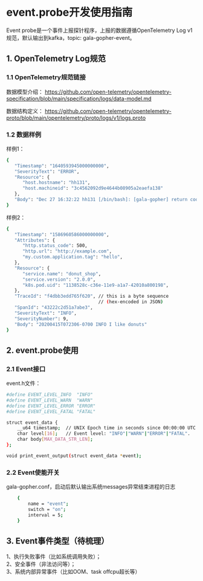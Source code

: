 # event.probe开发使用指南

Event probe是一个事件上报探针程序，上报的数据遵循OpenTelemetry Log v1规范，默认输出到kafka，topic: gala-gopher-event。


## 1. OpenTelemetry Log规范

### 1.1 OpenTelemetry规范链接
数据模型介绍：
https://github.com/open-telemetry/opentelemetry-specification/blob/main/specification/logs/data-model.md

数据结构定义：
https://github.com/open-telemetry/opentelemetry-proto/blob/main/opentelemetry/proto/logs/v1/logs.proto

### 1.2 数据样例
样例1：
```sh
{
   "Timestamp": "1640593945000000000", 
   "SeverityText": "ERROR", 
   "Resource": {
      "host.hostname": "hh131", 
      "host.machineid": "3c4562092d9e4644b08905a2eaefa138"
   }, 
   "Body": "Dec 27 16:32:22 hh131 [/bin/bash]: [gala-gopher] return code=[130], execute failed by [root(uid=0)] from [pts/4 (10.136.119.3)]"
}
```
样例2：
```sh
{
   "Timestamp": "1586960586000000000",
   "Attributes": {
      "http.status_code": 500,
      "http.url": "http://example.com",
      "my.custom.application.tag": "hello",
   },
   "Resource": {
      "service.name": "donut_shop",
      "service.version": "2.0.0",
      "k8s.pod.uid": "1138528c-c36e-11e9-a1a7-42010a800198",
   },
   "TraceId": "f4dbb3edd765f620", // this is a byte sequence
                                  // (hex-encoded in JSON)
   "SpanId": "43222c2d51a7abe3",
   "SeverityText": "INFO",
   "SeverityNumber": 9,
   "Body": "20200415T072306-0700 INFO I like donuts"
}
```


## 2. event.probe使用

### 2.1 Event接口
event.h文件：
```sh
#define EVENT_LEVEL_INFO  "INFO"
#define EVENT_LEVEL_WARN  "WARN"
#define EVENT_LEVEL_ERROR "ERROR"
#define EVENT_LEVEL_FATAL "FATAL"

struct event_data {
    __u64 timestamp;  // UNIX Epoch time in seconds since 00:00:00 UTC on 1 January 1970.
    char level[16];   // Event level: "INFO"|"WARN"|"ERROR"|"FATAL".
    char body[MAX_DATA_STR_LEN]; 
};

void print_event_output(struct event_data *event);
```
### 2.2 Event使能开关
gala-gopher.conf，启动后默认输出系统messages异常结束进程的日志
```sh
    {
        name = "event";
        switch = "on";
        interval = 5;
    }
```

## 3. Event事件类型（待梳理）
1、执行失败事件（比如系统调用失败）；  
2、安全事件（非法访问等）；  
3、系统内部异常事件（比如OOM、task offcpu超长等）

